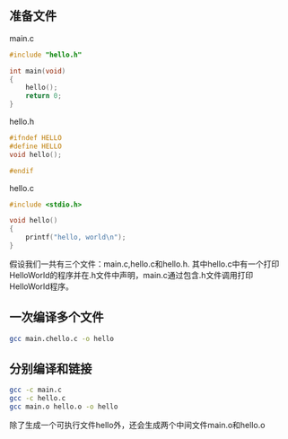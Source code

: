 ## 准备文件

main.c

```c
#include "hello.h"

int main(void)
{
    hello();
    return 0;
}
```

hello.h

```c
#ifndef HELLO
#define HELLO
void hello();

#endif
```

hello.c

```c
#include <stdio.h>

void hello()
{
    printf("hello, world\n");
}
```

假设我们一共有三个文件：main.c,hello.c和hello.h. 其中hello.c中有一个打印HelloWorld的程序并在.h文件中声明，main.c通过包含.h文件调用打印HelloWorld程序。

## 一次编译多个文件

```sh
gcc main.chello.c -o hello
```

## 分别编译和链接

```sh
gcc -c main.c
gcc -c hello.c
gcc main.o hello.o -o hello
```

除了生成一个可执行文件hello外，还会生成两个中间文件main.o和hello.o